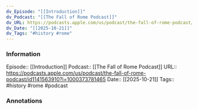 ```yaml
---
dv_Episode: "[[Introduction]]"
dv_Podcast: "[[The Fall of Rome Podcast]]"
dv_URL: https://podcasts.apple.com/us/podcast/the-fall-of-rome-podcast/id1141563910?i=1000373781465
dv_Date: "[[2025-10-21]]"
dv_Tags: "#history #rome"
---
```

### Information

Episode:: [[Introduction]]
Podcast:: [[The Fall of Rome Podcast]]
URL:: https://podcasts.apple.com/us/podcast/the-fall-of-rome-podcast/id1141563910?i=1000373781465
Date:: [[2025-10-21]]
Tags:: #history #rome 
#podcast


### Annotations

